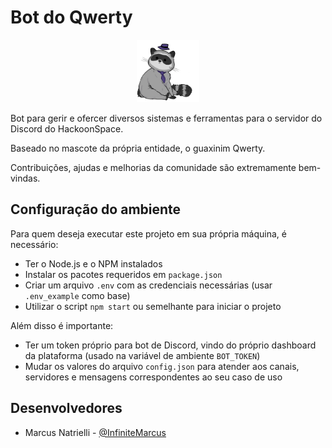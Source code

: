 # Bot do Qwerty

<center>
<img src="https://github.com/hackoonspace/Qwerty-bot/blob/main/images/qwerty.png" width="100" height="100">
</center>

Bot para gerir e ofercer diversos sistemas e ferramentas para o servidor do Discord do HackoonSpace. 

Baseado no mascote da própria entidade, o guaxinim Qwerty.

Contribuições, ajudas e melhorias da comunidade são extremamente bem-vindas.

## Configuração do ambiente

Para quem deseja executar este projeto em sua própria máquina, é necessário:
- Ter o Node.js e o NPM instalados
- Instalar os pacotes requeridos em `package.json`
- Criar um arquivo `.env` com as credenciais necessárias (usar `.env_example` como base)
- Utilizar o script `npm start` ou semelhante para iniciar o projeto

Além disso é importante:
- Ter um token próprio para bot de Discord, vindo do próprio dashboard da plataforma (usado na variável de ambiente `BOT_TOKEN`)
- Mudar os valores do arquivo `config.json` para atender aos canais, servidores e mensagens correspondentes ao seu caso de uso

## Desenvolvedores

- Marcus Natrielli - [@InfiniteMarcus](https://github.com/InfiniteMarcus)